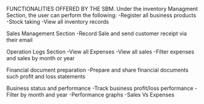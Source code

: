 FUNCTIONALITIES OFFERED BY THE SBM.
Under the inventory Managment Section, the user can perform the following:
  -Register all business products
  -Stock taking
  -View all inventory records

Sales Management Section
  -Record Sale and send customer receipt via their email

Operation Logs Section
  -View all Expenses
  -View all sales
  -Filter expenses and sales by month or year

Financial document preparation
  -Prepare and share financial documents such profit and loss statements

Business status and performance
  -Track business profit/loss performance
  -Filter by month and year
  -Performance graphs
  -Sales Vs Expenses
